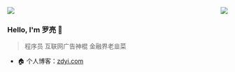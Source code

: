 <p align="left">
  <img align="center" src="https://github-profile-trophy.vercel.app/?username=wuleying&title=MultipleLang,Star,Follower,Commit,Issue" style="max-width:100%;">
  <img align="right" src="https://github-readme-stats.vercel.app/api?username=wuleying&show_icons=true&icon_color=805AD5&text_color=718096&bg_color=ffffff&hide_title=true" />
</p>

### Hello, I'm 罗亮 👋

> 程序员
> 互联网广告神棍
> 金融界老韭菜

- 🏠 个人博客：[zdyi.com](http://zdyi.com)
